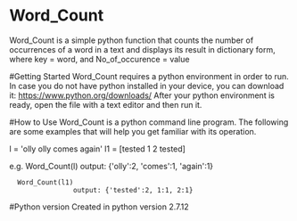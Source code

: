 # Word_Count
Word_Count is a simple python function that counts the number of occurrences of a word in a text and displays its result in dictionary form, where key = word, and No_of_occurence = value

#Getting Started
Word_Count requires a python environment in order to run. In case you do not have python installed in your device, you can download it: https://www.python.org/downloads/
After your python environment is ready, open the file with a text editor and then run it.

#How to Use
Word_Count is a python command line program. The following are some examples that will help you get familiar with its operation.

l = 'olly olly comes again'
l1 = [tested 1 2 tested]

e.g.  Word_Count(l)
					output: {'olly':2, 'comes':1, 'again':1}
					
	  Word_Count(l1)
					output: {'tested':2, 1:1, 2:1}
						

#Python version
Created in python version 2.7.12
